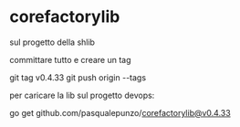 # corefactorylib

sul progetto della shlib 

committare tutto e creare un tag

git tag v0.4.33
git push origin --tags


 

 

per caricare la lib sul progetto devops:

go get github.com/pasqualepunzo/corefactorylib@v0.4.33

